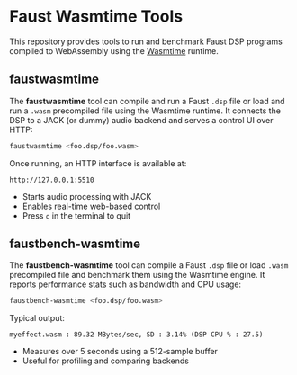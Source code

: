 # Faust Wasmtime Tools

This repository provides tools to run and benchmark Faust DSP programs compiled to WebAssembly using the [Wasmtime](https://github.com/bytecodealliance/wasmtime) runtime.

## faustwasmtime

The **faustwasmtime** tool can compile and run a Faust `.dsp` file or load and run a `.wasm` precompiled file using the Wasmtime runtime. It connects the DSP to a JACK (or dummy) audio backend and serves a control UI over HTTP:

```bash
faustwasmtime <foo.dsp/foo.wasm>
```

Once running, an HTTP interface is available at:

```
http://127.0.0.1:5510
```

- Starts audio processing with JACK
- Enables real-time web-based control
- Press `q` in the terminal to quit

## faustbench-wasmtime

The **faustbench-wasmtime** tool can compile a Faust `.dsp` file or load `.wasm` precompiled file and benchmark them using the Wasmtime engine. It reports performance stats such as bandwidth and CPU usage:

```bash
faustbench-wasmtime <foo.dsp/foo.wasm>
```

Typical output:

```
myeffect.wasm : 89.32 MBytes/sec, SD : 3.14% (DSP CPU % : 27.5)
```

- Measures over 5 seconds using a 512-sample buffer
- Useful for profiling and comparing backends


